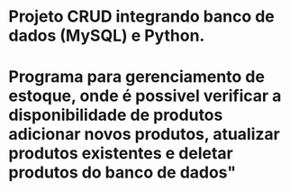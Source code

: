 # Projeto CRUD integrando banco de dados (MySQL) e Python.

# Programa para gerenciamento de estoque, onde é possivel verificar a disponibilidade de produtos adicionar novos produtos, atualizar produtos existentes e deletar produtos do banco de dados"